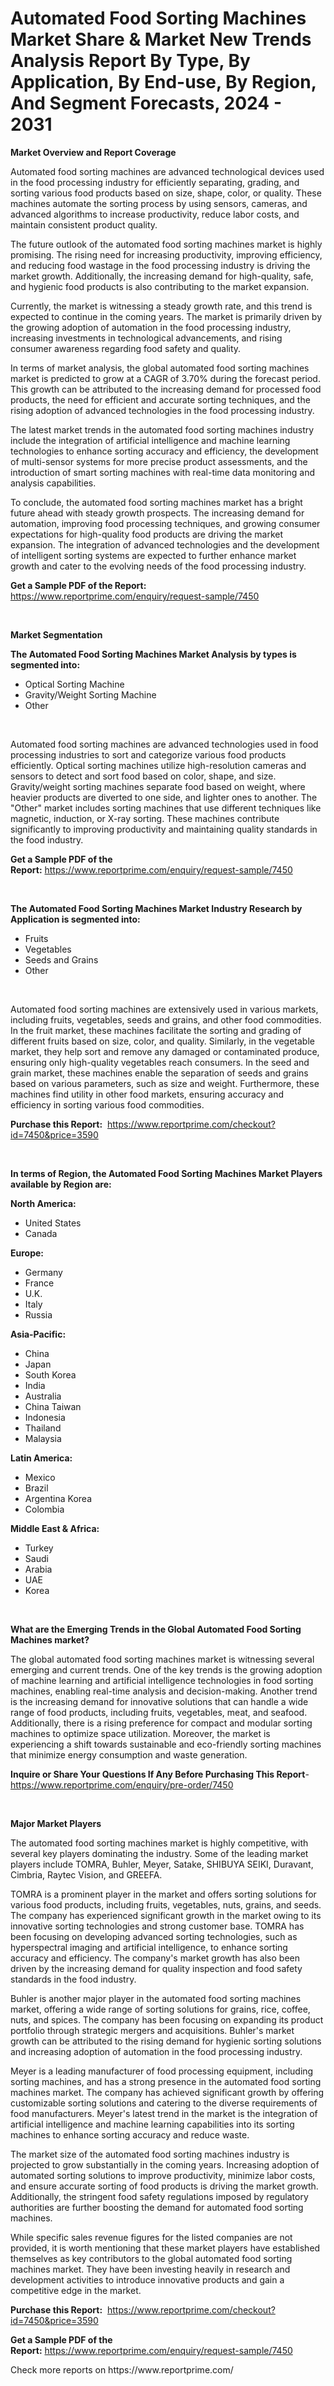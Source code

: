 <p><h1>Automated Food Sorting Machines Market Share & Market New Trends Analysis Report By Type, By Application, By End-use, By Region, And Segment Forecasts, 2024 - 2031</h1></p><p><strong>Market Overview and Report Coverage</strong></p>
<p><p>Automated food sorting machines are advanced technological devices used in the food processing industry for efficiently separating, grading, and sorting various food products based on size, shape, color, or quality. These machines automate the sorting process by using sensors, cameras, and advanced algorithms to increase productivity, reduce labor costs, and maintain consistent product quality.</p><p>The future outlook of the automated food sorting machines market is highly promising. The rising need for increasing productivity, improving efficiency, and reducing food wastage in the food processing industry is driving the market growth. Additionally, the increasing demand for high-quality, safe, and hygienic food products is also contributing to the market expansion.</p><p>Currently, the market is witnessing a steady growth rate, and this trend is expected to continue in the coming years. The market is primarily driven by the growing adoption of automation in the food processing industry, increasing investments in technological advancements, and rising consumer awareness regarding food safety and quality.</p><p>In terms of market analysis, the global automated food sorting machines market is predicted to grow at a CAGR of 3.70% during the forecast period. This growth can be attributed to the increasing demand for processed food products, the need for efficient and accurate sorting techniques, and the rising adoption of advanced technologies in the food processing industry.</p><p>The latest market trends in the automated food sorting machines industry include the integration of artificial intelligence and machine learning technologies to enhance sorting accuracy and efficiency, the development of multi-sensor systems for more precise product assessments, and the introduction of smart sorting machines with real-time data monitoring and analysis capabilities.</p><p>To conclude, the automated food sorting machines market has a bright future ahead with steady growth prospects. The increasing demand for automation, improving food processing techniques, and growing consumer expectations for high-quality food products are driving the market expansion. The integration of advanced technologies and the development of intelligent sorting systems are expected to further enhance market growth and cater to the evolving needs of the food processing industry.</p></p>
<p><strong>Get a Sample PDF of the Report:</strong> <a href="https://www.reportprime.com/enquiry/request-sample/7450">https://www.reportprime.com/enquiry/request-sample/7450</a></p>
<p>&nbsp;</p>
<p><strong>Market Segmentation</strong></p>
<p><strong>The Automated Food Sorting Machines Market Analysis by types is segmented into:</strong></p>
<p><ul><li>Optical Sorting Machine</li><li>Gravity/Weight Sorting Machine</li><li>Other</li></ul></p>
<p>&nbsp;</p>
<p><p>Automated food sorting machines are advanced technologies used in food processing industries to sort and categorize various food products efficiently. Optical sorting machines utilize high-resolution cameras and sensors to detect and sort food based on color, shape, and size. Gravity/weight sorting machines separate food based on weight, where heavier products are diverted to one side, and lighter ones to another. The "Other" market includes sorting machines that use different techniques like magnetic, induction, or X-ray sorting. These machines contribute significantly to improving productivity and maintaining quality standards in the food industry.</p></p>
<p><strong>Get a Sample PDF of the Report:</strong>&nbsp;<a href="https://www.reportprime.com/enquiry/request-sample/7450">https://www.reportprime.com/enquiry/request-sample/7450</a></p>
<p>&nbsp;</p>
<p><strong>The Automated Food Sorting Machines Market Industry Research by Application is segmented into:</strong></p>
<p><ul><li>Fruits</li><li>Vegetables</li><li>Seeds and Grains</li><li>Other</li></ul></p>
<p>&nbsp;</p>
<p><p>Automated food sorting machines are extensively used in various markets, including fruits, vegetables, seeds and grains, and other food commodities. In the fruit market, these machines facilitate the sorting and grading of different fruits based on size, color, and quality. Similarly, in the vegetable market, they help sort and remove any damaged or contaminated produce, ensuring only high-quality vegetables reach consumers. In the seed and grain market, these machines enable the separation of seeds and grains based on various parameters, such as size and weight. Furthermore, these machines find utility in other food markets, ensuring accuracy and efficiency in sorting various food commodities.</p></p>
<p><strong>Purchase this Report:</strong>&nbsp; <a href="https://www.reportprime.com/checkout?id=7450&price=3590">https://www.reportprime.com/checkout?id=7450&price=3590</a></p>
<p>&nbsp;</p>
<p><strong>In terms of Region, the Automated Food Sorting Machines Market Players available by Region are:</strong></p>
<p>
    <p> <strong> North America: </strong>
        <ul>
            <li>United States</li>
            <li>Canada</li>
        </ul>
        </p> 
    <p> <strong> Europe: </strong>
        <ul>
            <li>Germany</li>
            <li>France</li>
            <li>U.K.</li>
            <li>Italy</li>
            <li>Russia</li>
        </ul>
        </p> 
    <p> <strong> Asia-Pacific: </strong>
        <ul>
            <li>China</li>
            <li>Japan</li>
            <li>South Korea</li>
            <li>India</li>
            <li>Australia</li>
            <li>China Taiwan</li>
            <li>Indonesia</li>
            <li>Thailand</li>
            <li>Malaysia</li>
        </ul>
        </p> 
    <p> <strong> Latin America: </strong>
        <ul>
            <li>Mexico</li>
            <li>Brazil</li>
            <li>Argentina Korea</li>
            <li>Colombia</li>
        </ul>
        </p> 
    <p> <strong> Middle East & Africa: </strong>
        <ul>
            <li>Turkey</li>
            <li>Saudi</li>
            <li>Arabia</li>
            <li>UAE</li>
            <li>Korea</li>
        </ul>
    </p>
    </p>
<p>&nbsp;</p>
<p><strong>What are the Emerging Trends in the Global Automated Food Sorting Machines market?</strong></p>
<p><p>The global automated food sorting machines market is witnessing several emerging and current trends. One of the key trends is the growing adoption of machine learning and artificial intelligence technologies in food sorting machines, enabling real-time analysis and decision-making. Another trend is the increasing demand for innovative solutions that can handle a wide range of food products, including fruits, vegetables, meat, and seafood. Additionally, there is a rising preference for compact and modular sorting machines to optimize space utilization. Moreover, the market is experiencing a shift towards sustainable and eco-friendly sorting machines that minimize energy consumption and waste generation.</p></p>
<p><strong>Inquire or Share Your Questions If Any Before Purchasing This Report</strong>- <a href="https://www.reportprime.com/enquiry/pre-order/7450">https://www.reportprime.com/enquiry/pre-order/7450</a></p>
<p>&nbsp;</p>
<p><strong>Major Market Players</strong></p>
<p><p>The automated food sorting machines market is highly competitive, with several key players dominating the industry. Some of the leading market players include TOMRA, Buhler, Meyer, Satake, SHIBUYA SEIKI, Duravant, Cimbria, Raytec Vision, and GREEFA.</p><p>TOMRA is a prominent player in the market and offers sorting solutions for various food products, including fruits, vegetables, nuts, grains, and seeds. The company has experienced significant growth in the market owing to its innovative sorting technologies and strong customer base. TOMRA has been focusing on developing advanced sorting technologies, such as hyperspectral imaging and artificial intelligence, to enhance sorting accuracy and efficiency. The company's market growth has also been driven by the increasing demand for quality inspection and food safety standards in the food industry.</p><p>Buhler is another major player in the automated food sorting machines market, offering a wide range of sorting solutions for grains, rice, coffee, nuts, and spices. The company has been focusing on expanding its product portfolio through strategic mergers and acquisitions. Buhler's market growth can be attributed to the rising demand for hygienic sorting solutions and increasing adoption of automation in the food processing industry.</p><p>Meyer is a leading manufacturer of food processing equipment, including sorting machines, and has a strong presence in the automated food sorting machines market. The company has achieved significant growth by offering customizable sorting solutions and catering to the diverse requirements of food manufacturers. Meyer's latest trend in the market is the integration of artificial intelligence and machine learning capabilities into its sorting machines to enhance sorting accuracy and reduce waste.</p><p>The market size of the automated food sorting machines industry is projected to grow substantially in the coming years. Increasing adoption of automated sorting solutions to improve productivity, minimize labor costs, and ensure accurate sorting of food products is driving the market growth. Additionally, the stringent food safety regulations imposed by regulatory authorities are further boosting the demand for automated food sorting machines.</p><p>While specific sales revenue figures for the listed companies are not provided, it is worth mentioning that these market players have established themselves as key contributors to the global automated food sorting machines market. They have been investing heavily in research and development activities to introduce innovative products and gain a competitive edge in the market.</p></p>
<p><strong>Purchase this Report:</strong>&nbsp;&nbsp;<a href="https://www.reportprime.com/checkout?id=7450&price=3590">https://www.reportprime.com/checkout?id=7450&price=3590</a></p>
<p></p>
<p><strong>Get a Sample PDF of the Report:</strong>&nbsp;<a href="https://www.reportprime.com/enquiry/request-sample/7450">https://www.reportprime.com/enquiry/request-sample/7450</a></p>
<p>Check more reports on https://www.reportprime.com/</p>